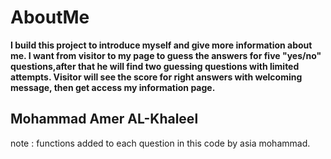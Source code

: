 # AboutMe

**I build this project to introduce myself and give more information about me.
I want from visitor to my page to guess the answers for five "yes/no" questions,after that he will find
two guessing questions with limited attempts.
Visitor will see the score for right answers with welcoming message, then get access my information page.**

## Mohammad Amer AL-Khaleel
note : functions added to each question in this code by asia mohammad. 
